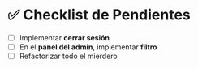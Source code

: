 # ✅ Checklist de Pendientes

- [ ] Implementar **cerrar sesión**
- [ ] En el **panel del admin**, implementar **filtro**
- [ ] Refactorizar todo el mierdero

<!-- @import "[TOC]" {cmd="toc" depthFrom=1 depthTo=6 orderedList=false} -->
